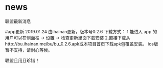# news
联盟最新消息

#app更新
2019.01.24
由ihainan更新，版本号0.2.6
下载方式：
1.能进入 app 的用户可以在侧面栏 -> 设置 -> 检查更新里面下载安装
2.直接下载从http://bu.ihainan.me/bu/bu_0.2.6.apk或本项目首页下载apk包覆盖安装。
ios版暂不支持，请耐心等候。

联盟且用且珍惜！


